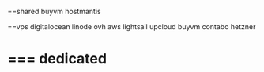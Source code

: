 ==shared
buyvm
hostmantis

==vps
digitalocean
linode
ovh
aws lightsail
upcloud
buyvm
contabo
hetzner

===
dedicated
===





